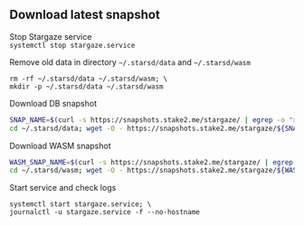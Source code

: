 ## Download latest snapshot  
Stop Stargaze service  
`systemctl stop stargaze.service`  

Remove old data in directory `~/.starsd/data` and `~/.starsd/wasm`  
```
rm -rf ~/.starsd/data ~/.starsd/wasm; \
mkdir -p ~/.starsd/data ~/.starsd/wasm
```

Download DB snapshot  
```bash
SNAP_NAME=$(curl -s https://snapshots.stake2.me/stargaze/ | egrep -o ">stargaze_[0-9].*tar" | tr -d ">" | tail -n1); \
cd ~/.starsd/data; wget -O - https://snapshots.stake2.me/stargaze/${SNAP_NAME} | tar xf -
```

Download WASM snapshot  
```bash
WASM_SNAP_NAME=$(curl -s https://snapshots.stake2.me/stargaze/ | egrep -o ">stargaze_wasm.*tar" | tr -d ">" | tail -n1); \
cd ~/.starsd/wasm; wget -O - https://snapshots.stake2.me/stargaze/${WASM_SNAP_NAME} | tar xf -
```

Start service and check logs  
```
systemctl start stargaze.service; \
journalctl -u stargaze.service -f --no-hostname
```
